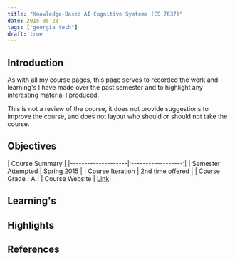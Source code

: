 ```yaml
---
title: "Knowledge-Based AI Cognitive Systems (CS 7637)"
date: 2015-05-23
tags: ["georgia tech"]
draft: true
---
```


## Introduction

As with all my course pages, this page serves to recorded the work and learning's I have made over the past semester and to highlight any interesting material I produced.

This is not a review of the course, it does not provide suggestions to improve the course, and does not layout who should or should not take the course.

## Objectives

| Course Summary |
|--------------------|:------------------:|
| Semester Attempted | Spring 2015 |
| Course Iteration   | 2nd time offered |
| Course Grade       | A |
| Course Website     | [Link](http://www.omscs.gatech.edu/cs-7637-knowledge-based-artificial-intelligence-cognitive-systems/)|

## Learning's

## Highlights

## References
